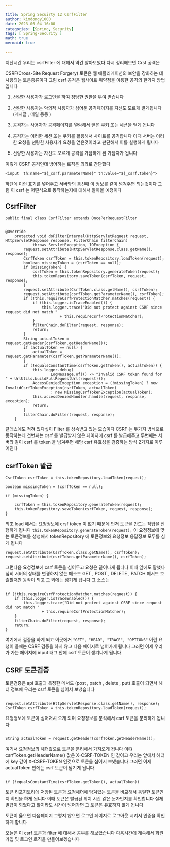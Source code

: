 ```yaml
---

title: Spring Secuirty 12 CsrfFilter
author: kimdongy1000
date: 2023-06-04 16:00
categories: [Spring, Security]
tags: [ Spring-Security ]
math: true
mermaid: true

---
```


지난시간 우리는 csrfFilter 에 대해서 약간 알아보았다 다시 정리해보면 Crsf 공격은 

CSRF(Cross-Site Request Forgery) 토큰은 웹 애플리케이션의 보안을 강화하는 데 사용되는 토큰종류이다 그럼 csrf 공격은 웹사이트 취약점을 이용한 공격의 한가지 방법입니다 

1) 선량한 사용자가 로그인을 하여 정당한 권한을 부여 받습니다 

2) 선량한 사용자는 악의적 사용자가 심어둔 공격페이지를 자신도 모르게 열게됩니다 (게시글 , 메일 등등 )

3) 공격자는 사용자가 공격페이지를 열람해서 얻은 쿠키 또는 세션을 얻게 됩니다 

4) 공격자는 이러한 세션 또는 쿠키를 활용해서 사이트를 공격합니다 이때 서버는 이러한 요청을 선량한 사용자가 요청을 얻은것이라고 판단해서 이를 실행하게 됩니다 

5) 선량한 사용자는 자신도 모르게 공격을 가담하게 된 가담자가 됩니다 

이렇게 CSRF 공격인데 방어하는 로직은 의외로 간단했다 

```
<input  th:name="${_csrf.parameterName}" th:value="${_csrf.token}">

```

하단에 이런 표기를 넣어주고 서버와의 통신때 이 정보를 같이 넘겨주면 되는것이다 그럼 이 csrf 는 어떤식으로 동작하는지에 대해서 알아볼 예정이다 

## CsrfFilter

```
public final class CsrfFilter extends OncePerRequestFilter 


@Override
	protected void doFilterInternal(HttpServletRequest request, HttpServletResponse response, FilterChain filterChain)
			throws ServletException, IOException {
		request.setAttribute(HttpServletResponse.class.getName(), response);
		CsrfToken csrfToken = this.tokenRepository.loadToken(request);
		boolean missingToken = (csrfToken == null);
		if (missingToken) {
			csrfToken = this.tokenRepository.generateToken(request);
			this.tokenRepository.saveToken(csrfToken, request, response);
		}
		request.setAttribute(CsrfToken.class.getName(), csrfToken);
		request.setAttribute(csrfToken.getParameterName(), csrfToken);
		if (!this.requireCsrfProtectionMatcher.matches(request)) {
			if (this.logger.isTraceEnabled()) {
				this.logger.trace("Did not protect against CSRF since request did not match "
						+ this.requireCsrfProtectionMatcher);
			}
			filterChain.doFilter(request, response);
			return;
		}
		String actualToken = request.getHeader(csrfToken.getHeaderName());
		if (actualToken == null) {
			actualToken = request.getParameter(csrfToken.getParameterName());
		}
		if (!equalsConstantTime(csrfToken.getToken(), actualToken)) {
			this.logger.debug(
					LogMessage.of(() -> "Invalid CSRF token found for " + UrlUtils.buildFullRequestUrl(request)));
			AccessDeniedException exception = (!missingToken) ? new InvalidCsrfTokenException(csrfToken, actualToken)
					: new MissingCsrfTokenException(actualToken);
			this.accessDeniedHandler.handle(request, response, exception);
			return;
		}
		filterChain.doFilter(request, response);
	}

```

클래스에도 적혀 있다싶이 Filter 를 상속받고 있는 모습이다 CSRF 는 두가지 방식으로 동작하는데 첫번째는 csrf 를 발급받지 않은 페이지에 csrf 를 발급해주고 
두번째는 서버와 같이 csrf 를 token 을 넘겨주면 해당 csrf 유효성을 검증하는 방식 2가지로 이루어진다 

## csrfToken 발급

```
CsrfToken csrfToken = this.tokenRepository.loadToken(request);

boolean missingToken = (csrfToken == null);

if (missingToken) {

    csrfToken = this.tokenRepository.generateToken(request);
    this.tokenRepository.saveToken(csrfToken, request, response);
}
```
최조 load 에서는 요청정보에 crsf token 이 없기 때문에 먼저 토큰을 만드는 작업을 진행하게 됩니다 
`this.tokenRepository.generateToken(request);` 이 요청정보에 맞는 토큰정보를 생성해서 tokenRepository 에 토큰정보와 요청정보 응답정보 모두를 심게 됩니다 

```
request.setAttribute(CsrfToken.class.getName(), csrfToken);
request.setAttribute(csrfToken.getParameterName(), csrfToken);
```

그런다음 요청정보에 csrf 토큰을 심어두고 요청은 끝이나게 됩니다 이때 앞에도 말했다 싶히 서버의 상태를 변경하지 않는 메소드 
GET , POST , DELETE , PATCH 메서드 호출할때만 동작이 되고 그 외에는 넘기게 됩니다 그 소스는 

```

if (!this.requireCsrfProtectionMatcher.matches(request)) {
    if (this.logger.isTraceEnabled()) {
        this.logger.trace("Did not protect against CSRF since request did not match "
                + this.requireCsrfProtectionMatcher);
    }
    filterChain.doFilter(request, response);
    return;
}

```
여기에서 검증을 하게 되고 이곳에거 `"GET", "HEAD", "TRACE", "OPTIONS"` 이런 요청이 올때는 CSRF 검증을 하지 않고 다음 페이지로 넘어가게 됩니다 
그러면 이제 우리가 가는 페이지에 input 태그 안에 csrf 토큰이 생겨나게 됩니다 

## CSRF 토큰검증 
토큰검증은 api 호출과 특정한 메서드 (post , patch , delete , put) 호출이 되면서 헤더 정보에 우리는 csrf 토큰을 심어서 보냈습니다 

```

request.setAttribute(HttpServletResponse.class.getName(), response);
CsrfToken csrfToken = this.tokenRepository.loadToken(request);

```

요청정보에 토큰이 심어저셔 오게 되며 요청정보를 분석해서 csrf 토큰을 분리하게 됩니다 

```

String actualToken = request.getHeader(csrfToken.getHeaderName());

```
여기서 요청정보의 헤더값으로 토큰을 분리해서 가져오게 됩니다 이떄 csrfToken.getHeaderName() 값은 X-CSRF-TOKEN 인 값이고 우리는 앞에서 헤더에 key 값이 X-CSRF-TOKEN 인것으로 토큰을 심어서 보냈습니다 그러면 이제 actualToken 안에는 csrf 토큰이 담기게 됩니다 

```

if (!equalsConstantTime(csrfToken.getToken(), actualToken))

```

토큰 리포지토리에 저장된 토큰과 요청헤더에 담겨있는 토큰을 비교해서 동일한 토큰인지 확인을 하게 됩니다 이때 토큰은 발급된 위치 시간 같은 문자인지를 확인합니다 
실제 발급이 되었다고 할지라도 시간이 넘어가면 그 토큰은 유효하지 않게 됩니다 

토큰이 옳으면 다음페이지 그렇지 않으면 로그인 페이지로 로그아웃 시켜서 인증을 확인하게 합니다 

오늘은 이 csrf 토큰과 filter 에 대해서 공부를 해보았습니다 다음시간에 계속해서 회원가입 및 로그인 로직을 만들어보겠습니다 
